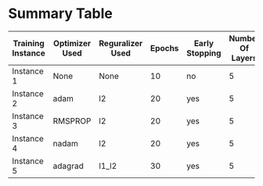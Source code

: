 # Summary Table

| Training Instance  | Optimizer Used  | Reguralizer Used  | Epochs  | Early Stopping  | Number Of Layers  | Learning Rate  |Accuracy  | Recall  | F1 Score | Precision|
|--------            |--------         |--------           |-------- |--------         |--------           |--------        |--------  |-------- |--------  |--------  |
| Instance 1         | None            | None              | 10      | no              | 5                 | Default        | 95%      | 0.18    | 0.25     | 0.25     |
| Instance 2         | adam            | l2                | 20      | yes             | 5                 | 0.0005         | 96%      | 0.25    | 0.35     | 0.57     |
| Instance 3         | RMSPROP         | l2                | 20      | yes             | 5                 | 0.0001         | 95%      | 0.11    | 0.19     | 0.62     |
| Instance 4         | nadam           | l2                | 20      | yes             | 5                 | 0.0002         | 96%      | 0.13    | 0.23     | 0.66     |
| Instance 5         | adagrad         | l1_l2             | 30      | yes             | 5                 | 0.001          | 95%      | 0.06    | 0.12     | 0.75     |

